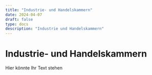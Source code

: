 ```yaml
---
title: "Industrie- und Handelskammern"
date: 2024-04-07
draft: false
type: docs
description: "Industrie und Handelskammern"
---
```


# Industrie- und Handelskammern

Hier könnte Ihr Text stehen